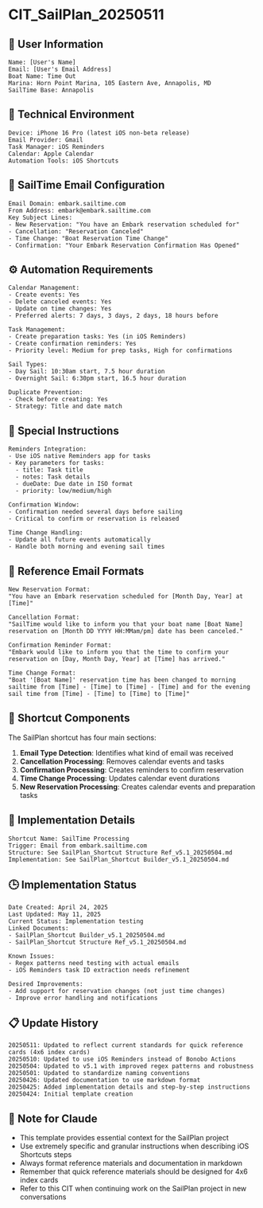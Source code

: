 # CIT_SailPlan_20250511

## 👤 User Information
```
Name: [User's Name]
Email: [User's Email Address]
Boat Name: Time Out
Marina: Horn Point Marina, 105 Eastern Ave, Annapolis, MD
SailTime Base: Annapolis
```

## 🔧 Technical Environment
```
Device: iPhone 16 Pro (latest iOS non-beta release)
Email Provider: Gmail
Task Manager: iOS Reminders
Calendar: Apple Calendar
Automation Tools: iOS Shortcuts
```

## 📨 SailTime Email Configuration
```
Email Domain: embark.sailtime.com
From Address: embark@embark.sailtime.com
Key Subject Lines:
- New Reservation: "You have an Embark reservation scheduled for"
- Cancellation: "Reservation Canceled"
- Time Change: "Boat Reservation Time Change"
- Confirmation: "Your Embark Reservation Confirmation Has Opened"
```

## ⚙️ Automation Requirements
```
Calendar Management:
- Create events: Yes
- Delete canceled events: Yes
- Update on time changes: Yes
- Preferred alerts: 7 days, 3 days, 2 days, 18 hours before

Task Management:
- Create preparation tasks: Yes (in iOS Reminders)
- Create confirmation reminders: Yes
- Priority level: Medium for prep tasks, High for confirmations

Sail Types:
- Day Sail: 10:30am start, 7.5 hour duration
- Overnight Sail: 6:30pm start, 16.5 hour duration

Duplicate Prevention:
- Check before creating: Yes
- Strategy: Title and date match
```

## 📝 Special Instructions
```
Reminders Integration:
- Use iOS native Reminders app for tasks
- Key parameters for tasks:
  - title: Task title
  - notes: Task details
  - dueDate: Due date in ISO format
  - priority: low/medium/high

Confirmation Window:
- Confirmation needed several days before sailing
- Critical to confirm or reservation is released

Time Change Handling:
- Update all future events automatically
- Handle both morning and evening sail times
```

## 📄 Reference Email Formats
```
New Reservation Format:
"You have an Embark reservation scheduled for [Month Day, Year] at [Time]"

Cancellation Format:
"SailTime would like to inform you that your boat name [Boat Name] reservation on [Month DD YYYY HH:MMam/pm] date has been canceled."

Confirmation Reminder Format:
"Embark would like to inform you that the time to confirm your reservation on [Day, Month Day, Year] at [Time] has arrived."

Time Change Format:
"Boat '[Boat Name]' reservation time has been changed to morning sailtime from [Time] - [Time] to [Time] - [Time] and for the evening sail time from [Time] - [Time] to [Time] to [Time]"
```

## 🚢 Shortcut Components
The SailPlan shortcut has four main sections:
1. **Email Type Detection**: Identifies what kind of email was received
2. **Cancellation Processing**: Removes calendar events and tasks
3. **Confirmation Processing**: Creates reminders to confirm reservation
4. **Time Change Processing**: Updates calendar event durations
5. **New Reservation Processing**: Creates calendar events and preparation tasks

## 📱 Implementation Details
```
Shortcut Name: SailTime Processing
Trigger: Email from embark.sailtime.com
Structure: See SailPlan_Shortcut Structure Ref_v5.1_20250504.md
Implementation: See SailPlan_Shortcut Builder_v5.1_20250504.md
```

## 🕒 Implementation Status
```
Date Created: April 24, 2025
Last Updated: May 11, 2025
Current Status: Implementation testing
Linked Documents:
- SailPlan_Shortcut Builder_v5.1_20250504.md
- SailPlan_Shortcut Structure Ref_v5.1_20250504.md

Known Issues:
- Regex patterns need testing with actual emails
- iOS Reminders task ID extraction needs refinement

Desired Improvements:
- Add support for reservation changes (not just time changes)
- Improve error handling and notifications
```

## 📋 Update History
```
20250511: Updated to reflect current standards for quick reference cards (4x6 index cards)
20250510: Updated to use iOS Reminders instead of Bonobo Actions
20250504: Updated to v5.1 with improved regex patterns and robustness
20250501: Updated to standardize naming conventions
20250426: Updated documentation to use markdown format
20250425: Added implementation details and step-by-step instructions
20250424: Initial template creation
```

## 🤖 Note for Claude
- This template provides essential context for the SailPlan project
- Use extremely specific and granular instructions when describing iOS Shortcuts steps
- Always format reference materials and documentation in markdown
- Remember that quick reference materials should be designed for 4x6 index cards
- Refer to this CIT when continuing work on the SailPlan project in new conversations